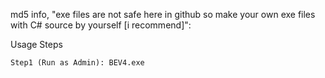 md5 info, "exe files are not safe here in github so make your own exe files with C# source by yourself [i recommend]":
     
     
    
    

Usage Steps

    Step1 (Run as Admin): BEV4.exe  
